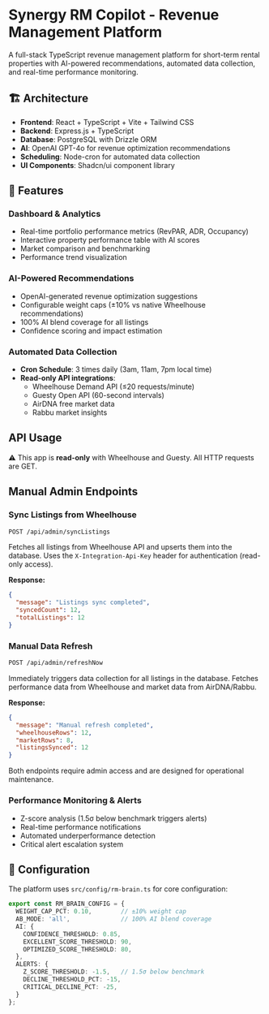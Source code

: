 # Synergy RM Copilot - Revenue Management Platform

A full-stack TypeScript revenue management platform for short-term rental properties with AI-powered recommendations, automated data collection, and real-time performance monitoring.

## 🏗️ Architecture

- **Frontend**: React + TypeScript + Vite + Tailwind CSS
- **Backend**: Express.js + TypeScript
- **Database**: PostgreSQL with Drizzle ORM
- **AI**: OpenAI GPT-4o for revenue optimization recommendations
- **Scheduling**: Node-cron for automated data collection
- **UI Components**: Shadcn/ui component library

## 🚀 Features

### Dashboard & Analytics
- Real-time portfolio performance metrics (RevPAR, ADR, Occupancy)
- Interactive property performance table with AI scores
- Market comparison and benchmarking
- Performance trend visualization

### AI-Powered Recommendations
- OpenAI-generated revenue optimization suggestions
- Configurable weight caps (±10% vs native Wheelhouse recommendations)
- 100% AI blend coverage for all listings
- Confidence scoring and impact estimation

### Automated Data Collection
- **Cron Schedule**: 3 times daily (3am, 11am, 7pm local time)
- **Read-only API integrations**:
  - Wheelhouse Demand API (≤20 requests/minute)
  - Guesty Open API (60-second intervals)
  - AirDNA free market data
  - Rabbu market insights

## API Usage

⚠️ This app is **read‑only** with Wheelhouse and Guesty. All HTTP requests are GET.

## Manual Admin Endpoints

### Sync Listings from Wheelhouse
```bash
POST /api/admin/syncListings
```

Fetches all listings from Wheelhouse API and upserts them into the database. Uses the `X-Integration-Api-Key` header for authentication (read-only access).

**Response:**
```json
{
  "message": "Listings sync completed",
  "syncedCount": 12,
  "totalListings": 12
}
```

### Manual Data Refresh
```bash
POST /api/admin/refreshNow
```

Immediately triggers data collection for all listings in the database. Fetches performance data from Wheelhouse and market data from AirDNA/Rabbu.

**Response:**
```json
{
  "message": "Manual refresh completed",
  "wheelhouseRows": 12,
  "marketRows": 8,
  "listingsSynced": 12
}
```

Both endpoints require admin access and are designed for operational maintenance.

### Performance Monitoring & Alerts
- Z-score analysis (1.5σ below benchmark triggers alerts)
- Real-time performance notifications
- Automated underperformance detection
- Critical alert escalation system

## 🔧 Configuration

The platform uses `src/config/rm-brain.ts` for core configuration:

```typescript
export const RM_BRAIN_CONFIG = {
  WEIGHT_CAP_PCT: 0.10,        // ±10% weight cap
  AB_MODE: 'all',              // 100% AI blend coverage
  AI: {
    CONFIDENCE_THRESHOLD: 0.85,
    EXCELLENT_SCORE_THRESHOLD: 90,
    OPTIMIZED_SCORE_THRESHOLD: 80,
  },
  ALERTS: {
    Z_SCORE_THRESHOLD: -1.5,   // 1.5σ below benchmark
    DECLINE_THRESHOLD_PCT: -15,
    CRITICAL_DECLINE_PCT: -25,
  }
};
